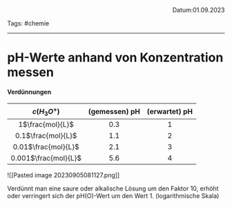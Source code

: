 
<p align="right">Datum:01.09.2023</p>

Tags: #chemie 

---

# pH-Werte anhand von Konzentration messen
#### Verdünnungen
$c(H_3O^+)$ | (gemessen) pH | (erwartet) pH
:-:|:-:|:-:
1$\frac{mol}{L}$| 0.3 |  1
0.1$\frac{mol}{L}$| 1.1 | 2
0.01$\frac{mol}{L}$| 2.1 | 3
0.001$\frac{mol}{L}$|  5.6 | 4
![[Pasted image 20230905081127.png]]

Verdünnt man eine saure oder alkalische Lösung um den Faktor 10, erhöht oder verringert sich der pH(O)-Wert um den Wert 1. (logarithmische Skala)
